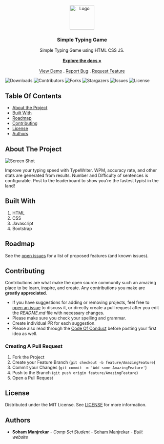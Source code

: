 <br/>
<p align="center">
  <a href="https://github.com/sohammanjrekar/Typing-Game-Using-HTML-CSS-JS">
    <img src="https://64.media.tumblr.com/ac6d0f4d34a90cda7bfd7a3c6cb4f016/afb7fcf7e4f99e44-ea/s500x750/3db6466952c8c899ba5efec6ad1de56cee068f2f.pnj" alt="Logo" width="80" height="80">
  </a>

  <h3 align="center">Simple Typing Game</h3>

  <p align="center">
    Simple Typing Game using HTML CSS JS.
    <br/>
    <br/>
    <a href="https://github.com/sohammanjrekar/Typing-Game-Using-HTML-CSS-JS"><strong>Explore the docs »</strong></a>
    <br/>
    <br/>
    <a href="https://github.com/sohammanjrekar/Typing-Game-Using-HTML-CSS-JS">View Demo</a>
    .
    <a href="https://github.com/sohammanjrekar/Typing-Game-Using-HTML-CSS-JS/issues">Report Bug</a>
    .
    <a href="https://github.com/sohammanjrekar/Typing-Game-Using-HTML-CSS-JS/issues">Request Feature</a>
  </p>
</p>

![Downloads](https://img.shields.io/github/downloads/sohammanjrekar/Typing-Game-Using-HTML-CSS-JS/total) ![Contributors](https://img.shields.io/github/contributors/sohammanjrekar/Typing-Game-Using-HTML-CSS-JS?color=dark-green) ![Forks](https://img.shields.io/github/forks/sohammanjrekar/Typing-Game-Using-HTML-CSS-JS?style=social) ![Stargazers](https://img.shields.io/github/stars/sohammanjrekar/Typing-Game-Using-HTML-CSS-JS?style=social) ![Issues](https://img.shields.io/github/issues/sohammanjrekar/Typing-Game-Using-HTML-CSS-JS) ![License](https://img.shields.io/github/license/sohammanjrekar/Typing-Game-Using-HTML-CSS-JS) 

## Table Of Contents

* [About the Project](#about-the-project)
* [Built With](#built-with)
* [Roadmap](#roadmap)
* [Contributing](#contributing)
* [License](#license)
* [Authors](#authors)

## About The Project

![Screen Shot](https://64.media.tumblr.com/0654bc52a8f496d53e397a9c0b174c63/01f9dc0360dc04bf-3b/s1280x1920/716ed7bce1976d3ef3e5abd3a8768ee448c410b7.pnj)

Improve your typing speed with TypeWriter. WPM, accuracy rate, and other stats are generated from results. Number and Difficulty of sentences is configurable. Post to the leaderboard to show you're the fastest typist in the land!

## Built With

1) HTML
2) CSS
3) Javascript
4) Bootstrap

## Roadmap

See the [open issues](https://github.com/sohammanjrekar/Typing-Game-Using-HTML-CSS-JS/issues) for a list of proposed features (and known issues).

## Contributing

Contributions are what make the open source community such an amazing place to be learn, inspire, and create. Any contributions you make are **greatly appreciated**.
* If you have suggestions for adding or removing projects, feel free to [open an issue](https://github.com/sohammanjrekar/Typing-Game-Using-HTML-CSS-JS/issues/new) to discuss it, or directly create a pull request after you edit the *README.md* file with necessary changes.
* Please make sure you check your spelling and grammar.
* Create individual PR for each suggestion.
* Please also read through the [Code Of Conduct](https://github.com/sohammanjrekar/Typing-Game-Using-HTML-CSS-JS/blob/main/CODE_OF_CONDUCT.md) before posting your first idea as well.

### Creating A Pull Request

1. Fork the Project
2. Create your Feature Branch (`git checkout -b feature/AmazingFeature`)
3. Commit your Changes (`git commit -m 'Add some AmazingFeature'`)
4. Push to the Branch (`git push origin feature/AmazingFeature`)
5. Open a Pull Request

## License

Distributed under the MIT License. See [LICENSE](https://github.com/sohammanjrekar/Typing-Game-Using-HTML-CSS-JS/blob/main/LICENSE.md) for more information.

## Authors

* **Soham Manjrekar** - *Comp Sci Student* - [Soham Manjrekar](https://github.com/sohammanjreakr/) - *Built website*

